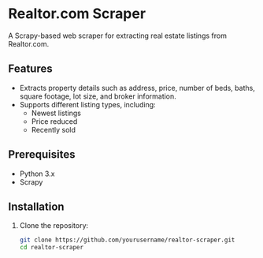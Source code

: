 # Realtor.com Scraper

A Scrapy-based web scraper for extracting real estate listings from Realtor.com.

## Features

- Extracts property details such as address, price, number of beds, baths, square footage, lot size, and broker information.
- Supports different listing types, including:
  - Newest listings
  - Price reduced
  - Recently sold

## Prerequisites

- Python 3.x
- Scrapy

## Installation

1. Clone the repository:

   ```bash
   git clone https://github.com/yourusername/realtor-scraper.git
   cd realtor-scraper
